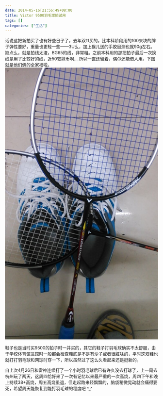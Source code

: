 ```yaml
---
date: 2014-05-16T21:56:49+08:00
title: Victor 9500羽毛球拍试用
tags: []
categories: ["生活"]
---
```


话说这把新拍买了也有好些日子了，去年双11买的，比本科阶段用的100来块的牌子弹性要好，重量也更轻一些——3U么，加上猴儿送的手胶目测也就90g左右。缺点么，就是拍线太渣，BG65的线，非常粗。之前本科用的那把拍子最后一次换线是用了比较好的线，近50软妹币啊... 所以一直还留着，偶尔还能借人用。下图就是他们俩的全家福啦。
![老拍 V.S. 新拍+新鞋](/pictures/2014/201404/2014-04-26_22-14-05.jpg)  

鞋子也是当时买9500的拍子时一并买的，其它的鞋子打羽毛球确实不太舒服，由于学校体育馆进馆时一般都会检查鞋底是不是有沙子或者很脏啥的，平时这双鞋也就打打羽毛球和网球时穿一下，所以虽然过了这么久看起来还是挺新的。

自上次4月26日和雷神连续打了一个小时羽毛球后已有许久没去打球了，上一周去杭州玩了两天，这周四恰好来了一次有记忆以来最严重的一次高烧，周四下午和晚上持续38+高烧，周五高烧虽退，但走起路来轻飘飘的，脑袋稍微晃动就会痛得要死，希望周天能恢复到能打羽毛球的程度吧 ^\_^